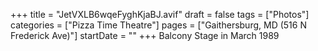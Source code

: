 +++
title = "JetVXLB6wqeFyghKjaBJ.avif"
draft = false
tags = ["Photos"]
categories = ["Pizza Time Theatre"]
pages = ["Gaithersburg, MD (516 N Frederick Ave)"]
startDate = ""
+++
Balcony Stage in March 1989
